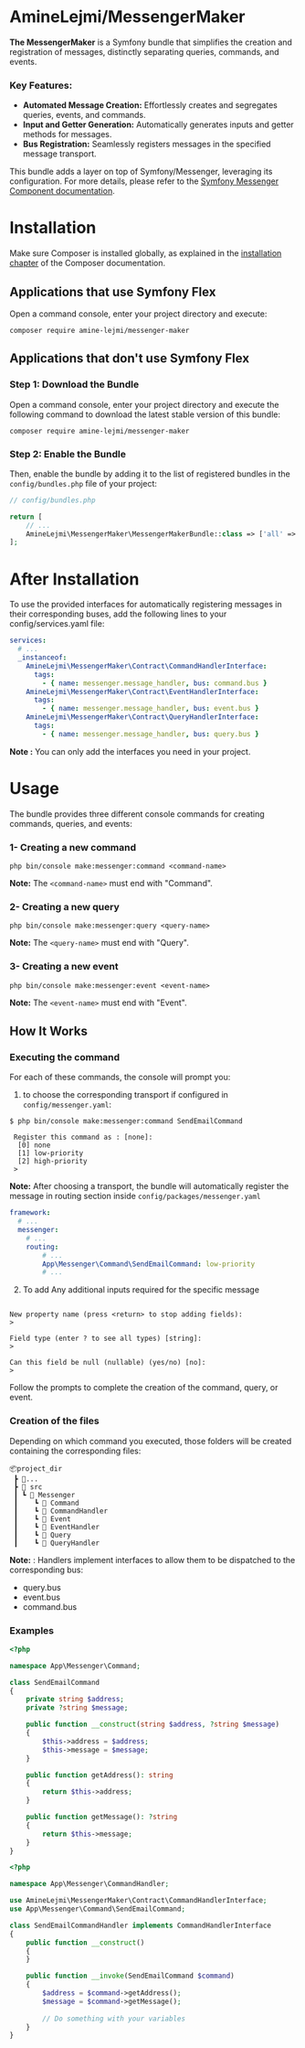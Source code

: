 # AmineLejmi/MessengerMaker

**The MessengerMaker** is a Symfony bundle that simplifies the creation
and registration of messages, distinctly separating queries, commands,
and events.

### Key Features:

- **Automated Message Creation:** Effortlessly creates and segregates
  queries, events, and commands.
- **Input and Getter Generation:** Automatically generates inputs
  and getter methods for messages.
- **Bus Registration:** Seamlessly registers messages in the
  specified message transport.

This bundle adds a layer on top of Symfony/Messenger, leveraging its
configuration. For more details, please refer to the
[Symfony Messenger Component documentation](https://symfony.com/doc/current/components/messenger.html).


Installation
============

Make sure Composer is installed globally, as explained in the
[installation chapter](https://getcomposer.org/doc/00-intro.md)
of the Composer documentation.

Applications that use Symfony Flex
----------------------------------

Open a command console, enter your project directory and execute:

```console
composer require amine-lejmi/messenger-maker
```

Applications that don't use Symfony Flex
----------------------------------------

### Step 1: Download the Bundle

Open a command console, enter your project directory and execute the
following command to download the latest stable version of this bundle:

```console
composer require amine-lejmi/messenger-maker
```

### Step 2: Enable the Bundle

Then, enable the bundle by adding it to the list of registered bundles
in the `config/bundles.php` file of your project:

```php
// config/bundles.php

return [
    // ...
    AmineLejmi\MessengerMaker\MessengerMakerBundle::class => ['all' => true],
];
```
After Installation
============

To use the provided interfaces for automatically registering messages 
in their corresponding buses, 
add the following lines to your config/services.yaml file:

```yaml
services:
  # ...
  _instanceof:
    AmineLejmi\MessengerMaker\Contract\CommandHandlerInterface:
      tags:
        - { name: messenger.message_handler, bus: command.bus }
    AmineLejmi\MessengerMaker\Contract\EventHandlerInterface:
      tags:
        - { name: messenger.message_handler, bus: event.bus }
    AmineLejmi\MessengerMaker\Contract\QueryHandlerInterface:
      tags:
        - { name: messenger.message_handler, bus: query.bus }
```
**Note :** You can only add the interfaces you need in your project.

Usage
============

The bundle provides three different console commands
for creating commands, queries, and events:

### 1- Creating a new command

```console
php bin/console make:messenger:command <command-name>
```

**Note:** The `<command-name>` must end with "Command".

### 2- Creating a new query

```console
php bin/console make:messenger:query <query-name>
```

**Note:** The `<query-name>` must end with "Query".

### 3- Creating a new event

```console
php bin/console make:messenger:event <event-name>
```

**Note:** The `<event-name>` must end with "Event".

## How It Works
### Executing the command

For each of these commands, the console will prompt
you:
1. to choose the corresponding transport if configured in `config/messenger.yaml`:

```shell
$ php bin/console make:messenger:command SendEmailCommand

 Register this command as : [none]:
  [0] none
  [1] low-priority
  [2] high-priority
 > 
```
**Note:** After choosing a transport, the bundle will automatically
register the message in routing section inside 
`config/packages/messenger.yaml`

```yaml
framework:
  # ...
  messenger:
    # ...
    routing:
        # ...
        App\Messenger\Command\SendEmailCommand: low-priority
        # ...
```

2. To add Any additional inputs required for the specific message

```shell

New property name (press <return> to stop adding fields):
> 

Field type (enter ? to see all types) [string]:
> 

Can this field be null (nullable) (yes/no) [no]:
> 
```

Follow the prompts to complete the creation of 
the command, query, or event.

### Creation of the files
Depending on which command you executed, those folders will be created 
containing the corresponding files:
```
📦project_dir
 ┣ 📂...
 ┣ 📂 src
 ┃ ┗ 📂 Messenger
 ┃    ┗ 📂 Command
 ┃    ┗ 📂 CommandHandler
 ┃    ┗ 📂 Event
 ┃    ┗ 📂 EventHandler
 ┃    ┗ 📂 Query
 ┃    ┗ 📂 QueryHandler
```

**Note:** : Handlers implement interfaces to allow them to be dispatched
to the corresponding bus:
- query.bus
- event.bus
- command.bus

### Examples

```php
<?php

namespace App\Messenger\Command;

class SendEmailCommand
{
    private string $address;
    private ?string $message;

    public function __construct(string $address, ?string $message)
    {
        $this->address = $address;
        $this->message = $message;
    }

    public function getAddress(): string
    {
        return $this->address;
    }

    public function getMessage(): ?string
    {
        return $this->message;
    }
}
```

```php
<?php

namespace App\Messenger\CommandHandler;

use AmineLejmi\MessengerMaker\Contract\CommandHandlerInterface;
use App\Messenger\Command\SendEmailCommand;

class SendEmailCommandHandler implements CommandHandlerInterface
{
    public function __construct()
    {
    }

    public function __invoke(SendEmailCommand $command)
    {
        $address = $command->getAddress();
        $message = $command->getMessage();
        
        // Do something with your variables 
    }
}

```




















